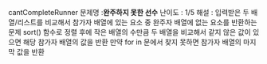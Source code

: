 cantCompleteRunner
문제명 :**완주하지 못한 선수**
난이도 : 1/5
해설 : 
입력받은 두 배열/리스트를 비교해서 참가자 배열에 있는 요소 중 완주자 배열에 없는 요소를 반환하는 문제
sort() 함수로 정렬 후에 작은 배열의 수만큼 두 배열을 비교해서 같지 않은 값이 있으면 해당 참가자 배열의 값을 반환
만약 for in 문에서 찾지 못하면 참가자 배열의 마지막 값을 반환